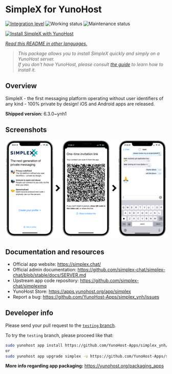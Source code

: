 <!--
N.B.: This README was automatically generated by <https://github.com/YunoHost/apps/tree/master/tools/readme_generator>
It shall NOT be edited by hand.
-->

# SimpleX for YunoHost

[![Integration level](https://apps.yunohost.org/badge/integration/simplex)](https://ci-apps.yunohost.org/ci/apps/simplex/)
![Working status](https://apps.yunohost.org/badge/state/simplex)
![Maintenance status](https://apps.yunohost.org/badge/maintained/simplex)

[![Install SimpleX with YunoHost](https://install-app.yunohost.org/install-with-yunohost.svg)](https://install-app.yunohost.org/?app=simplex)

*[Read this README in other languages.](./ALL_README.md)*

> *This package allows you to install SimpleX quickly and simply on a YunoHost server.*  
> *If you don't have YunoHost, please consult [the guide](https://yunohost.org/install) to learn how to install it.*

## Overview

SimpleX - the first messaging platform operating without user identifiers of any kind - 100% private by design! iOS and Android apps are released.

**Shipped version:** 6.3.0~ynh1

## Screenshots

![Screenshot of SimpleX](./doc/screenshots/conversation.png)

## Documentation and resources

- Official app website: <https://simplex.chat/>
- Official admin documentation: <https://github.com/simplex-chat/simplex-chat/blob/stable/docs/SERVER.md>
- Upstream app code repository: <https://github.com/simplex-chat/simplexmq>
- YunoHost Store: <https://apps.yunohost.org/app/simplex>
- Report a bug: <https://github.com/YunoHost-Apps/simplex_ynh/issues>

## Developer info

Please send your pull request to the [`testing` branch](https://github.com/YunoHost-Apps/simplex_ynh/tree/testing).

To try the `testing` branch, please proceed like that:

```bash
sudo yunohost app install https://github.com/YunoHost-Apps/simplex_ynh/tree/testing --debug
or
sudo yunohost app upgrade simplex -u https://github.com/YunoHost-Apps/simplex_ynh/tree/testing --debug
```

**More info regarding app packaging:** <https://yunohost.org/packaging_apps>
